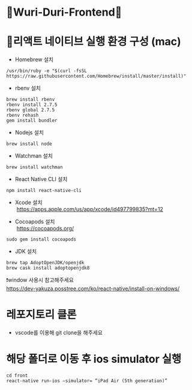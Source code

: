 # 🐥Wuri-Duri-Frontend🐥

# 🔨리액트 네이티브 실행 환경 구성 (mac)

+ Homebrew 설치  
~~~
/usr/bin/ruby -e "$(curl -fsSL https://raw.githubusercontent.com/Homebrew/install/master/install)"
~~~
+ rbenv 설치  
~~~
brew install rbenv  
rbenv install 2.7.5   
rbenv global 2.7.5  
rbenv rehash  
gem install bundler  
~~~
+ Nodejs 설치  
~~~
brew install node
~~~

+ Watchman 설치  
~~~
brew install watchman
~~~

+ React Native CLI 설치  
~~~
npm install react-native-cli
~~~
+ Xcode 설치  
 https://apps.apple.com/us/app/xcode/id497799835?mt=12  

+ Cocoapods 설치  
 https://cocoapods.org/  
~~~
sudo gem install cocoapods
~~~
+ JDK 설치  
~~~
brew tap AdoptOpenJDK/openjdk  
brew cask install adoptopenjdk8
~~~
❗️window 사용시 참고해주세요  
https://dev-yakuza.posstree.com/ko/react-native/install-on-windows/  

# 레포지토리 클론
+ vscode를 이용해 git clone을 해주세요

# 해당 폴더로 이동 후 ios simulator 실행 
~~~
cd front  
react-native run-ios —simulator= “iPad Air (5th generation)”
~~~

